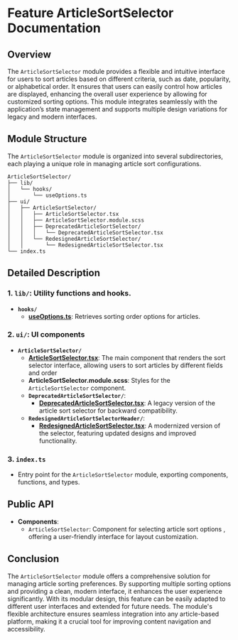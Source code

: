 # Feature ArticleSortSelector  Documentation

## Overview

The `ArticleSortSelector` module provides a flexible and intuitive interface for users to sort articles based on different criteria, such as date, popularity, or alphabetical order. It ensures that users can easily control how articles are displayed, enhancing the overall user experience by allowing for customized sorting options. This module integrates seamlessly with the application’s state management and supports multiple design variations for legacy and modern interfaces.

## Module Structure

The `ArticleSortSelector` module is organized into several subdirectories, each playing a unique role in managing article sort configurations.

```text
ArticleSortSelector/
├── lib/
│   └── hooks/
│       └── useOptions.ts
├── ui/
│   ├── ArticleSortSelector/
│   │   ├── ArticleSortSelector.tsx
│   │   ├── ArticleSortSelector.module.scss
│   │   ├── DeprecatedArticleSortSelector/
│   │   │   └── DeprecatedArticleSortSelector.tsx
│   │   └── RedesignedArticleSortSelector/
│   │       └── RedesignedArticleSortSelector.tsx
└── index.ts
```
## Detailed Description

### 1. `lib/`: Utility functions and hooks.
- **`hooks/`**
    - [**useOptions.ts**](./lib/hooks/useOptions.ts): Retrieves sorting order options for articles.
### 2. `ui/`: UI components

- **`ArticleSortSelector/`**
    - [**ArticleSortSelector.tsx**](./ui/ArticleSortSelector/README.md): The main component that renders the sort selector interface, allowing users  to sort articles by different fields and order
    - **ArticleSortSelector.module.scss**: Styles for the `ArticleSortSelector` component.
    - **`DeprecatedArticleSortSelector/`**:
        - [**DeprecatedArticleSortSelector.tsx**](ui/ArticleSortSelector/ArticleSortSelectorDeprecated/README.md): A legacy version of the article sort selector for backward compatibility.
    - **`RedesignedArticleSortSelectorHeader/`**:
        -  [**RedesignedArticleSortSelector.tsx**](ui/ArticleSortSelector/ArticleSortSelectorRedesigned/README.md): A modernized version of the selector, featuring updated designs and improved functionality.

### 3. `index.ts`
- Entry point for the `ArticleSortSelector` module, exporting components, functions, and types.

## Public API
- **Components**:
    - `ArticleSortSelector`: Component for selecting article sort options , offering a user-friendly interface for layout customization.

## Conclusion
The `ArticleSortSelector` module offers a comprehensive solution for managing article sorting preferences. By supporting multiple sorting options and providing a clean, modern interface, it enhances the user experience significantly. With its modular design, this feature can be easily adapted to different user interfaces and extended for future needs. The module's flexible architecture ensures seamless integration into any article-based platform, making it a crucial tool for improving content navigation and accessibility.
